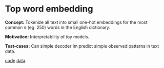 # Top word embedding
**Concept:** Tokenize all text into small one-hot embeddings for the most common *n* (eg. 250) words in the English dictionary.

**Motivation:**
Interpretability of toy models.

**Test-cases:**
Can simple decoder lm predict simple observed patterns in text data.

[code](crates/top_word_embedding)
[data](https://github.com/Samyak2/toipe/blob/main/src/word_lists/top250)
